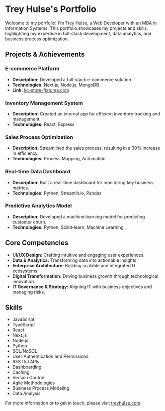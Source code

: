# Trey Hulse's Portfolio

Welcome to my portfolio! I'm Trey Hulse, a Web Developer with an MBA in Information Systems. This portfolio showcases my projects and skills, highlighting my expertise in full-stack development, data analytics, and business process optimization.

## Projects & Achievements

### E-commerce Platform

- **Description:** Developed a full-stack e-commerce solution.
- **Technologies:** Next.js, Node.js, MongoDB
- **Link:** [kc-store-fixtures.com](https://kc-store-fixtures.com)

### Inventory Management System

- **Description:** Created an internal app for efficient inventory tracking and management.
- **Technologies:** React, Express

### Sales Process Optimization

- **Description:** Streamlined the sales process, resulting in a 30% increase in efficiency.
- **Technologies:** Process Mapping, Automation

### Real-time Data Dashboard

- **Description:** Built a real-time dashboard for monitoring key business metrics.
- **Technologies:** Python, Streamlit.io, Pandas

### Predictive Analytics Model

- **Description:** Developed a machine learning model for predicting customer churn.
- **Technologies:** Python, Scikit-learn, Machine Learning

## Core Competencies

- **UI/UX Design:** Crafting intuitive and engaging user experiences.
- **Data & Analytics:** Transforming data into actionable insights.
- **Enterprise Architecture:** Building scalable and integrated IT ecosystems.
- **Digital Transformation:** Driving business growth through technological innovation.
- **IT Governance & Strategy:** Aligning IT with business objectives and managing risks.

## Skills

- JavaScript
- TypeScript
- React
- Next.js
- Node.js
- Python
- SQL/NoSQL
- User Authentication and Permissions
- RESTful APIs
- Dashboarding
- Caching
- Version Control
- Agile Methodologies
- Business Process Modeling
- Data Analysis

For more information or to get in touch, please visit [treyhulse.com](https://treyhulse.com).
